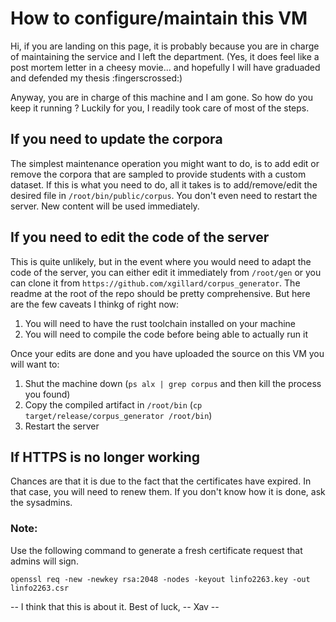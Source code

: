 # How to configure/maintain this VM
Hi, if you are landing on this page, it is probably because you are in charge of 
maintaining the service and I left the department. (Yes, it does feel like a 
post mortem letter in a cheesy movie... and hopefully I will have graduaded and 
defended my thesis :fingerscrossed:)

Anyway, you are in charge of this machine and I am gone. So how do you keep it 
running ? Luckily for you, I readily took care of most of the steps. 

## If you need to update the corpora 
The simplest maintenance operation you might want to do, is to add edit or 
remove the corpora that are sampled to provide students with a custom dataset. 
If this is what you need to do, all it takes is to add/remove/edit the desired 
file in `/root/bin/public/corpus`. You don't even need to restart the server. 
New content will be used immediately.

## If you need to edit the code of the server
This is quite unlikely, but in the event where you would need to adapt the code 
of the server, you can either edit it immediately from `/root/gen` or you can 
clone it from `https://github.com/xgillard/corpus_generator`. The readme at the 
root of the repo should be pretty comprehensive. But here are the few caveats I 
thinkg of right now:

1. You will need to have the rust toolchain installed on your machine
2. You will need to compile the code before being able to actually run it

Once your edits are done and you have uploaded the source on this VM you will want to:
1. Shut the machine down (`ps alx | grep corpus` and then kill the process you found)
2. Copy the compiled artifact in `/root/bin` (`cp target/release/corpus_generator /root/bin`)
3. Restart the server

## If HTTPS is no longer working
Chances are that it is due to the fact that the certificates have expired. In 
that case, you will need to renew them. If you don't know how it is done, ask 
the sysadmins.

### Note: 
Use the following command to generate a fresh certificate request that admins will sign. 
```
openssl req -new -newkey rsa:2048 -nodes -keyout linfo2263.key -out linfo2263.csr
```

--
I think that this is about it. 
Best of luck,
-- Xav --

